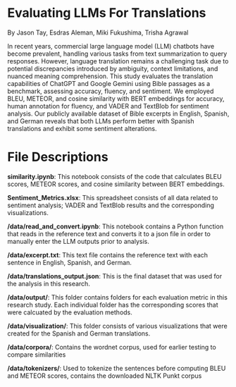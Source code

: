 # Evaluating LLMs For Translations
By Jason Tay, Esdras Aleman, Miki Fukushima, Trisha Agrawal

In recent years, commercial large language model (LLM) chatbots have become prevalent, handling various tasks from text summarization to query responses. However, language translation remains a challenging task due to potential discrepancies introduced by ambiguity, context limitations, and nuanced meaning comprehension. This study evaluates the translation capabilities of ChatGPT and Google Gemini using Bible passages as a benchmark, assessing accuracy, fluency, and sentiment. We employed BLEU, METEOR, and cosine similarity with BERT embeddings for accuracy, human annotation for fluency, and VADER and TextBlob for sentiment analysis. Our publicly available dataset of Bible excerpts in English, Spanish, and German reveals that both LLMs perform better with Spanish translations and exhibit some sentiment alterations.

# File Descriptions
**similarity.ipynb**: This notebook consists of the code that calculates BLEU scores, METEOR scores, and cosine similarity between BERT embeddings.

**Sentiment_Metrics.xlsx**: This spreadsheet consists of all data related to sentiment analysis; VADER and TextBlob results and the corresponding visualizations.

**/data/read_and_convert.ipynb**: This notebook contains a Python function that reads in the reference text and converts it to a json file in order to manually enter the LLM outputs prior to analysis.

**/data/excerpt.txt**: This text file contains the reference text with each sentence in English, Spanish, and German. 

**/data/translations_output.json**: This is the final dataset that was used for the analysis in this research.

**/data/output/**: This folder contains folders for each evaluation metric in this research study. Each individual folder has the corresponding scores that were calcuated by the evaluation methods. 

**/data/visualization/**: This folder consists of various visualizations that were created for the Spanish and German translations.

**/data/corpora/**: Contains the wordnet corpus, used for earlier testing to compare similarities

**/data/tokenizers/**: Used to tokenize the sentences before computing BLEU and METEOR scores, contains the downloaded NLTK Punkt corpus
